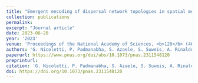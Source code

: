 ```yaml
---
title: "Emergent encoding of dispersal network topologies in spatial metapopulation models"
collection: publications
permalink:
excerpt: "Journal article"
date: 2023-08-20
year: '2023'
venue: 'Proceedings of the National Academy of Sciences, <b>120</b> (46), e2311548120'
authors: 'G. Nicoletti, P. Padmanabha, S. Azaele, S. Suweis, A. Rinaldo, A. Maritan'
paperurl: https://www.pnas.org/doi/abs/10.1073/pnas.2311548120
preprinturl: 
citation: 'G. Nicoletti, P. Padmanabha, S. Azaele, S. Suweis, A. Rinaldo, A. Maritan (2023) Emergent encoding of dispersal network topologies in spatial metapopulation models. <i>Proceedings of the National Academy of Sciences</i>'
doi: https://doi.org/10.1073/pnas.2311548120
---
```


